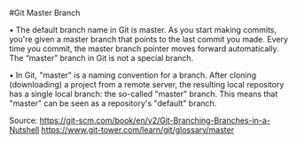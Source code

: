 #Git Master Branch

•	The default branch name in Git is master. As you start making commits, you're given a master branch that points to the last commit you made. Every time you commit, the master branch pointer moves forward automatically. The “master” branch in Git is not a special branch.

•	In Git, "master" is a naming convention for a branch. After cloning (downloading) a project from a remote server, the resulting local repository has a single local branch: the so-called "master" branch. This means that "master" can be seen as a repository's "default" branch.






Source: 
https://git-scm.com/book/en/v2/Git-Branching-Branches-in-a-Nutshell 
https://www.git-tower.com/learn/git/glossary/master

